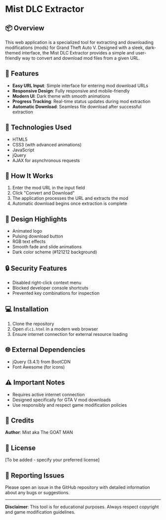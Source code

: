 # Mist DLC Extractor

## 📦 Overview

This web application is a specialized tool for extracting and downloading modifications (mods) for Grand Theft Auto V. Designed with a sleek, dark-themed interface, the Mist DLC Extractor provides a simple and user-friendly way to convert and download mod files from a given URL.

## 🌟 Features

- **Easy URL Input**: Simple interface for entering mod download URLs
- **Responsive Design**: Fully responsive and mobile-friendly
- **Modern UI**: Dark theme with smooth animations
- **Progress Tracking**: Real-time status updates during mod extraction
- **Automatic Download**: Seamless file download after successful extraction

## 🚀 Technologies Used

- HTML5
- CSS3 (with advanced animations)
- JavaScript
- jQuery
- AJAX for asynchronous requests

## 📝 How It Works

1. Enter the mod URL in the input field
2. Click "Convert and Download"
3. The application processes the URL and extracts the mod
4. Automatic download begins once extraction is complete

## 🎨 Design Highlights

- Animated logo
- Pulsing download button
- RGB text effects
- Smooth fade and slide animations
- Dark color scheme (#121212 background)

## 🔒 Security Features

- Disabled right-click context menu
- Blocked developer console shortcuts
- Prevented key combinations for inspection

## 💻 Installation

1. Clone the repository
2. Open `dlc1.html` in a modern web browser
3. Ensure internet connection for external resource loading

## 🌐 External Dependencies

- jQuery (3.4.1) from BootCDN
- Font Awesome (for icons)

## ⚠️ Important Notes

- Requires active internet connection
- Designed specifically for GTA V mod downloads
- Use responsibly and respect game modification policies

## 👥 Credits

**Author**: Mist aka The GOAT MAN

## 📄 License

[To be added - specify your preferred license]

## 🐛 Reporting Issues

Please open an issue in the GitHub repository with detailed information about any bugs or suggestions.

---

**Disclaimer**: This tool is for educational purposes. Always respect copyright and game modification guidelines.

